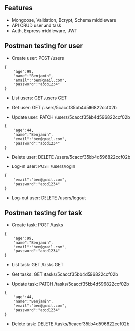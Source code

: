 ## Features
- Mongoose, Validation, Bcrypt, Schema middleware
- API CRUD user and task
- Auth, Express middleware, JWT 


## Postman testing for user
- Create user: POST /users
```
{
	"age":99,
	"name":"Benjamin",
	"email":"ben@gmail.com",
	"password":"abcd1234"
}
```

- List users: GET /users GET

- Get user: GET /users/5caccf35bb4d596822ccf02b

- Update user: PATCH /users/5caccf35bb4d596822ccf02b
```
{
	"age":44,
	"name":"Benjamin",
	"email":"ben@gmail.com",
	"password":"abcd1234"
}
```
- Delete user: DELETE /users/5caccf35bb4d596822ccf02b

- Log-in user: POST /users/login
```
{
	"email":"ben@gmail.com",
	"password":"abcd1234"
}
```
- Log-out user: DELETE /users/logout

## Postman testing for task
- Create task: POST /tasks
```
{
	"age":99,
	"name":"Benjamin",
	"email":"ben@gmail.com",
	"password":"abcd1234"
}
```

- List task: GET /tasks GET

- Get tasks: GET /tasks/5caccf35bb4d596822ccf02b

- Update task: PATCH /tasks/5caccf35bb4d596822ccf02b
```
{
	"age":44,
	"name":"Benjamin",
	"email":"ben@gmail.com",
	"password":"abcd1234"
}
```
- Delete task: DELETE /tasks/5caccf35bb4d596822ccf02b
